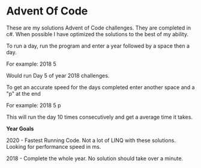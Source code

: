# Advent Of Code

These are my solutions Advent of Code challenges. They are completed in c#. When possible I have optimized the solutions to the best of my ability.

To run a day, run the program and enter a year followed by a space then a day.

For example:
2018 5

Would run Day 5 of year 2018 challenges.

To get an accurate speed for the days completed enter another space and a "p" at the end

For example:
2018 5 p

This will run the day 10 times consecutively and get a average time it takes.

<b>Year Goals</b>

2020 - Fastest Running Code. Not a lot of LINQ with these solutions. Looking for performance speed in ms.

2018 - Complete the whole year. No solution should take over a minute.

